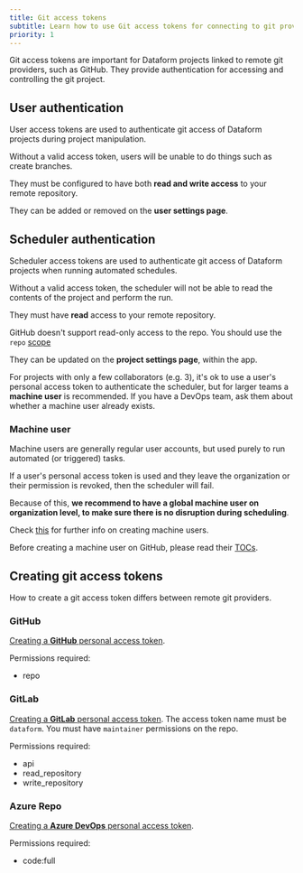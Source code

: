 ```yaml
---
title: Git access tokens
subtitle: Learn how to use Git access tokens for connecting to git providers.
priority: 1
---
```


Git access tokens are important for Dataform projects linked to remote git providers, such as GitHub. They provide authentication for accessing and controlling the git project.

## User authentication

User access tokens are used to authenticate git access of Dataform projects during project manipulation.

Without a valid access token, users will be unable to do things such as create branches.

They must be configured to have both **read and write access** to your remote repository.

They can be added or removed on the **user settings page**.

## Scheduler authentication

Scheduler access tokens are used to authenticate git access of Dataform projects when running automated schedules.

Without a valid access token, the scheduler will not be able to read the contents of the project and perform the run.

They must have **read** access to your remote repository.

<div className="bp3-callout bp3-icon-info-sign bp3-intent-warning" markdown="1">
  GitHub doesn't support read-only access to the repo. You should use the <code>repo</code> <a target="_blank" rel="noopener" href="https://developer.github.com/apps/building-oauth-apps/understanding-scopes-for-oauth-apps">scope</a>
</div>

They can be updated on the **project settings page**, within the app.

For projects with only a few collaborators (e.g. 3), it's ok to use a user's personal access token to authenticate the scheduler, but for larger teams a **machine user** is recommended. If you have a DevOps team, ask them about whether a machine user already exists.

### Machine user

Machine users are generally regular user accounts, but used purely to run automated (or triggered) tasks.

If a user's personal access token is used and they leave the organization or their permission is revoked, then the scheduler will fail.

Because of this, **we recommend to have a global machine user on organization level, to make sure there is no disruption during scheduling**.

Check [this](https://developer.github.com/v3/guides/managing-deploy-keys/#machine-users) for further info on creating machine users.

Before creating a machine user on GitHub, please read their [TOCs](https://help.github.com/en/github/site-policy/github-terms-of-service#3-account-requirements).

## Creating git access tokens

How to create a git access token differs between remote git providers.

### GitHub

[Creating a **GitHub** personal access token](https://help.github.com/en/github/authenticating-to-github/creating-a-personal-access-token-for-the-command-line#creating-a-token).

Permissions required:
 - repo

### GitLab

[Creating a **GitLab** personal access token](https://docs.gitlab.com/ee/user/profile/personal_access_tokens.html#creating-a-personal-access-token). The access token name must be `dataform`. You must have `maintainer` permissions on the repo.

Permissions required:
 - api
 - read_repository
 - write_repository

### Azure Repo

[Creating a **Azure DevOps** personal access token](https://docs.microsoft.com/en-us/azure/devops/organizations/accounts/use-personal-access-tokens-to-authenticate?view=azure-devops&tabs=preview-page#create-a-pat ).

Permissions required:
 - code:full


